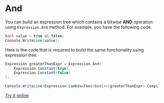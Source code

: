 # And

You can build an expression tree which contains a bitwise **AND** operation using `Expression.And` method. For example, you have the following code.

```csharp
bool value = true && false;
Console.WriteLine(value);
```

Here is the code that is required to build the same functionality using expression tree. 

```csharp
Expression greaterThanExpr = Expression.And(
    Expression.Constant(true),
    Expression.Constant(false)
);

Console.WriteLine(Expression.Lambda<Func<bool>>(greaterThanExpr).Compile()());
```

[Try it online](https://dotnetfiddle.net/k5JbIq)